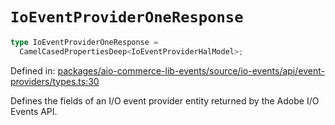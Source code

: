 # `IoEventProviderOneResponse`

```ts
type IoEventProviderOneResponse =
  CamelCasedPropertiesDeep<IoEventProviderHalModel>;
```

Defined in: [packages/aio-commerce-lib-events/source/io-events/api/event-providers/types.ts:30](https://github.com/adobe/aio-commerce-sdk/blob/5a56cf6f89369fbe4cacf586ea1b3d08993680a9/packages/aio-commerce-lib-events/source/io-events/api/event-providers/types.ts#L30)

Defines the fields of an I/O event provider entity returned by the Adobe I/O Events API.
